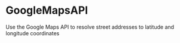 # GoogleMapsAPI
Use the Google Maps API to resolve street addresses to latitude and longitude coordinates

